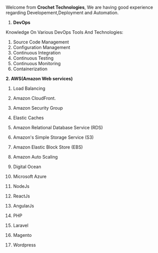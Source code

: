Welcome from **Crochet Technologies**,
We are having good experience regarding Developement,Deployment and Automation.

1. **DevOps**

Knowledge On Various DevOps Tools And Technologies:
  1. Source Code Management
  2. Configuration Management
  3. Continuous Integration
  4. Continuous Testing
  5. Continuous Monitoring
  6. Containerization

****2. **AWS(Amazon Web services)******

  1. Load Balancing
  2. Amazon CloudFront.
  3. Amazon Security Group
  4. Elastic Caches
  5. Amazon Relational Database Service (RDS)
  6. Amazon's Simple Storage Service (S3)
  7. Amazon Elastic Block Store (EBS)
  8. Amazon Auto Scaling 
  
3. Digital Ocean
4. Microsoft Azure
5. NodeJs
6. ReactJs
7. AngularJs
8. PHP
9. Laravel
10. Magento
11. Wordpress
